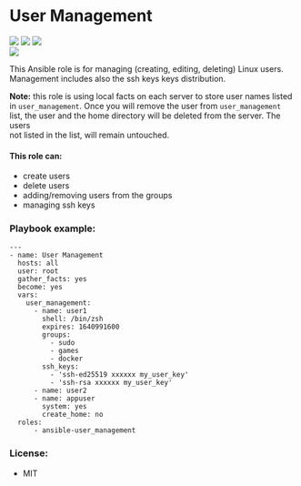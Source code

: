 User Management
===============

<img src="https://img.shields.io/ansible/quality/44861?style=flat&logo=ansible"/> <img src="https://img.shields.io/ansible/role/d/44861"/> <img src="https://img.shields.io/github/v/release/MonolithProjects/ansible-user_management"/>  
<a href="https://github.com/MonolithProjects/ansible-user_management/actions"><img src="https://github.com/MonolithProjects/ansible-user_management/workflows/Test%20build/badge.svg?branch=master"/></a>

This Ansible role is for managing (creating, editing, deleting) Linux users.
Management includes also the ssh keys keys distribution.

**Note:** this role is using local facts on each server to store user names listed  
in `user_management`. Once you will remove the user from `user_management`  
list, the user and the home directory will be deleted from the server. The users  
not listed in the list, will remain untouched.

#### This role can:
- create users
- delete users
- adding/removing users from the groups
- managing ssh keys

### Playbook example:
```
---
- name: User Management
  hosts: all
  user: root
  gather_facts: yes
  become: yes
  vars:
    user_management:
      - name: user1
        shell: /bin/zsh
        expires: 1640991600
        groups:
          - sudo
          - games
          - docker
        ssh_keys:
          - 'ssh-ed25519 xxxxxx my_user_key'
          - 'ssh-rsa xxxxxx my_user_key'
      - name: user2
      - name: appuser
        system: yes
        create_home: no
  roles:
      - ansible-user_management
```

### License:
- MIT  
